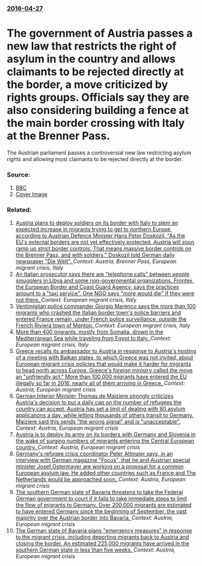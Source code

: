 ### [2016-04-27](/news/2016/04/27/index.md)

# The government of Austria passes a new law that restricts the right of asylum in the country and allows claimants to be rejected directly at the border, a move criticized by rights groups. Officials say they are also considering building a fence at the main border crossing with Italy at the Brenner Pass. 

The Austrian parliament passes a controversial new law restricting asylum rights and allowing most claimants to be rejected directly at the border.


### Source:

1. [BBC](http://www.bbc.com/news/world-europe-36152927)
1. [Cover Image](https://ichef-1.bbci.co.uk/news/1024/cpsprodpb/91C5/production/_89471373_89471264.jpg)

### Related:

1. [Austria plans to deploy soldiers on its border with Italy to stem an expected increase in migrants trying to get to northern Europe, according to Austrian Defence Minister Hans Peter Doskozil. "As the EU's external borders are not yet effectively protected, Austria will soon ramp up strict border controls. That means massive border controls on the Brenner Pass, and with soldiers," Doskozil told German daily newspaper "Die Welt". ](/news/2016/04/2/austria-plans-to-deploy-soldiers-on-its-border-with-italy-to-stem-an-expected-increase-in-migrants-trying-to-get-to-northern-europe-accordi.md) _Context: Austria, Brenner Pass, European migrant crisis, Italy_
2. [An Italian prosecutor says there are "telephone calls" between people smugglers in Libya and some non-governmental organizations. Frontex, the European Border and Coast Guard Agency, says the practices amount to a "taxi service". One NGO says "more would die" if they were not there. ](/news/2017/04/23/an-italian-prosecutor-says-there-are-telephone-calls-between-people-smugglers-in-libya-and-some-non-governmental-organizations-frontex-t.md) _Context: European migrant crisis, Italy_
3. [Ventimiglian police commander Giorgio Marenco says the more than 100 migrants who crashed the Italian border town's police barriers and entered France remain, under French police surveillance, outside the French Riviera town of Menton. ](/news/2016/08/5/ventimiglian-police-commander-giorgio-marenco-says-the-more-than-100-migrants-who-crashed-the-italian-border-town-s-police-barriers-and-ente.md) _Context: European migrant crisis, Italy_
4. [More than 400 migrants, mostly from Somalia, drown in the Mediterranean Sea while traveling from Egypt to Italy. ](/news/2016/04/18/more-than-400-migrants-mostly-from-somalia-drown-in-the-mediterranean-sea-while-traveling-from-egypt-to-italy.md) _Context: European migrant crisis, Italy_
5. [Greece recalls its ambassador to Austria in response to Austria's hosting of a meeting with Balkan states, to which Greece was not invited, about European migrant crisis policies that would make it harder for migrants to head north across Europe. Greece's foreign ministry called the move an "unfriendly act." More than 100,000 migrants have entered the EU illegally so far in 2016, nearly all of them arriving in Greece. ](/news/2016/02/25/greece-recalls-its-ambassador-to-austria-in-response-to-austria-s-hosting-of-a-meeting-with-balkan-states-to-which-greece-was-not-invited.md) _Context: Austria, European migrant crisis_
6. [German Interior Minister Thomas de Maiziere strongly criticizes Austria's decision to put a daily cap on the number of refugees the country can accept. Austria has set a limit of dealing with 80 asylum applications a day, while letting thousands of others transit to Germany. Maiziere said this sends "the wrong signal" and is "unacceptable". ](/news/2016/02/22/german-interior-minister-thomas-de-maizia-re-strongly-criticizes-austria-s-decision-to-put-a-daily-cap-on-the-number-of-refugees-the-country.md) _Context: Austria, European migrant crisis_
7. [Austria is to deploy its army on its borders with Germany and Slovenia in the wake of surging numbers of migrants entering the Central European country. ](/news/2016/01/16/austria-is-to-deploy-its-army-on-its-borders-with-germany-and-slovenia-in-the-wake-of-surging-numbers-of-migrants-entering-the-central-europ.md) _Context: Austria, European migrant crisis_
8. [Germany's refugee crisis coordinator Peter Altmaier says, in an interview with German magazine "Focus", that he and Austrian special minister Josef Ostermayer are working on a proposal for a common European asylum law. He added other countries such as France and The Netherlands would be approached soon. ](/news/2015/12/19/germany-s-refugee-crisis-coordinator-peter-altmaier-says-in-an-interview-with-german-magazine-focus-that-he-and-austrian-special-ministe.md) _Context: Austria, European migrant crisis_
9. [The southern German state of Bavaria threatens to take the Federal German government to court if it fails to take immediate steps to limit the flow of migrants to Germany. Over 200,000 migrants are estimated to have entered Germany since the beginning of September, the vast majority over the Austrian border into Bavaria. ](/news/2015/10/9/the-southern-german-state-of-bavaria-threatens-to-take-the-federal-german-government-to-court-if-it-fails-to-take-immediate-steps-to-limit-t.md) _Context: Austria, European migrant crisis_
10. [The German state of Bavaria plans "emergency measures" in response to the migrant crisis, including deporting migrants back to Austria and closing the border. An estimated 225,000 migrants have arrived in the southern German state in less than five weeks. ](/news/2015/10/8/the-german-state-of-bavaria-plans-emergency-measures-in-response-to-the-migrant-crisis-including-deporting-migrants-back-to-austria-and-c.md) _Context: Austria, European migrant crisis_
